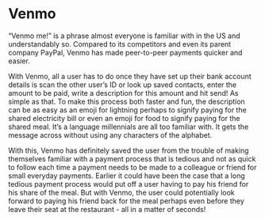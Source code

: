# Venmo

“Venmo me!” is a phrase almost everyone is familiar with in the US and understandably so. Compared to its competitors and even its parent company PayPal, Venmo has made peer-to-peer payments quicker and easier. 


With Venmo, all a user has to do once they have set up their bank account details is scan the other user’s ID or look up saved contacts, enter the amount to be paid, write a description for this amount and hit send! As simple as that. To make this process both faster and fun, the description can be as easy as an emoji for lightning perhaps to signify paying for the shared electricity bill or even an emoji for food to signify paying for the shared meal. It’s a language millennials are all too familiar with. It gets the message across without using any characters of the alphabet. 


With this, Venmo has definitely saved the user from the trouble of making themselves familiar with a payment process that is tedious and not as quick to follow each time a payment needs to be made to a colleague or friend for small everyday payments. Earlier it could have been the case that a long tedious payment process would put off a user having to pay his friend for his share of the meal. But with Venmo, the user could potentially look forward to paying his friend back for the meal perhaps even before they leave their seat at the restaurant - all in a matter of seconds!
